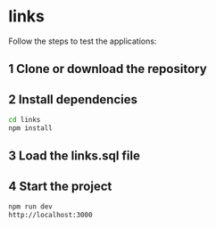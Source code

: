 # links

Follow the steps to test the applications:

## 1 Clone or download the repository

## 2 Install dependencies

```bash
cd links
npm install
```
## 3 Load the links.sql file

## 4 Start the project

```bash
npm run dev
http://localhost:3000
```
